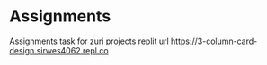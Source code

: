 # Assignments
Assignments task for zuri projects
replit url
https://3-column-card-design.sirwes4062.repl.co
